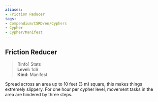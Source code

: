 ```yaml
---
aliases:
- Friction Reducer
tags:
- Compendium/CSRD/en/Cyphers
- Cypher
- Cypher/Manifest
---
```


  
## Friction Reducer  
>[!info] Stats  
> **Level:** 1d6  
> **Kind:** Manifest
  
Spread across an area up to 10 feet (3 m) square, this makes things extremely slippery. For one hour per cypher level, movement tasks in the area are hindered by three steps.